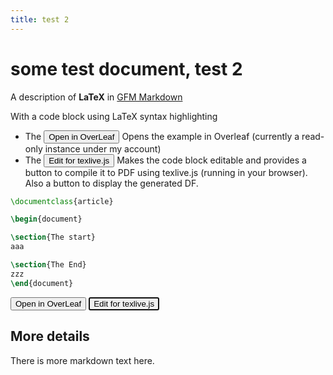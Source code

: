 ```yaml
---
title: test 2
---
```

# some test document, test 2

A description of  **LaTeX** in [GFM Markdown](https://github.github.com/gfm/)

With a code block using LaTeX syntax highlighting

* The <button>Open in OverLeaf</button> Opens the example in Overleaf (currently a read-only instance under my account)
 * The <button>Edit for texlive.js</button> Makes the code block editable and provides a button to compile it to PDF using texlive.js (running in your browser). Also a button to display the generated DF.


```latex
\documentclass{article}

\begin{document}

\section{The start}
aaa

\section{The End}
zzz
\end{document}
```

<div id="texliverun" style="display: none" class="both">
<b>Console Output</b>
 <pre id="output" style="overflow: scroll; font-size:12px; max-height: 7em">Click "Use texlive.js" and watch the console output here.</pre>
   <a name="running" id="running" style="display: none">Compiling...<img src="loading.gif" /></a>
</div>



  <div id="buttons">
    <button id="overleaf" onclick="document.location='https://www.overleaf.com/read/kstsvwcdpqqm'" >Open in OverLeaf</button>
    <button id="edit" autofocus>Edit for texlive.js</button>
    <button id="compile"  style="display: none">Use texlive.js</button>
    <button id="open_pdf_btn" style="display: none">Open PDF</button>
  </div>





## More details

There is more markdown text here.




<script src="promisejs/promise.js"></script>
<script src="pdftex.js"></script>
<script>

  var appendOutput = function(msg) {
    var content = document.getElementById("output").textContent;

    var output = document.getElementById("output");
    output.textContent = content + "\r\n" + msg;

    output.scrollTop = 999999;
    console.log(msg);
  }

  var pdf_dataurl = undefined;
  var compile = function(source_code) {
    document.getElementById("output").textContent = "";


    var texlive = new TeXLive();
    var pdftex = texlive.pdftex;
    pdftex.on_stdout = appendOutput;
    pdftex.on_stderr = appendOutput;

    var start_time = new Date().getTime();

    pdftex.compile(source_code).then(function(pdf_dataurl) {
      var end_time = new Date().getTime();
      console.info("Execution time: " + (end_time - start_time) / 1000 + ' sec');


      if (pdf_dataurl === false)
        return;
      document.getElementById("open_pdf_btn").focus();
      texlive.terminate();
    });
  }

  document.getElementById("compile").addEventListener("click", function(e) {
    var source_code = buttons.parentNode.getElementsByTagName("div")[0].textContent;
    compile(source_code);
  });

  document.getElementById("open_pdf_btn").addEventListener("click", function(e) {
    window.open(pdf_dataurl);
    e.preventDefault();
  });

  document.getElementById("edit").addEventListener("click", function(e) {
buttons.parentNode.getElementsByTagName("div")[0].contentEditable="true";
document.getElementById("open_pdf_btn").style.display="inline";
document.getElementById("compile").style.display="inline";
document.getElementById("overleaf").style.display="none";
document.getElementById("edit").style.display="none";
document.getElementById("texliverun").style.display="block";

  });

  //var pdftex_preload = new PDFTeX("pdftex-worker.js");
  pdftex_preload = undefined;
</script>
